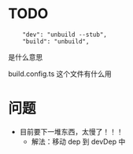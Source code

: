 # TODO

```
    "dev": "unbuild --stub",
    "build": "unbuild",
```

是什么意思

build.config.ts
这个文件有什么用

# 问题

- 目前要下一堆东西，太慢了！！！
  - 解法：移动 dep 到 devDep 中

<!-- 发布时怎么确保自己发了最新的 -->

<!-- 引入jest -->
